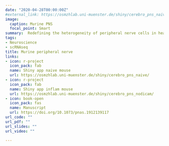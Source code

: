 ```yaml
---
date: "2020-04-28T00:00:00Z"
#external_link: https://osmzhlab.uni-muenster.de/shiny/cerebro_pns_naive/
image:
  caption: Murine PNS
  focal_point: Smart
summary:  Redefining the heterogeneity of peripheral nerve cells in health and autoimmunity 
tags:
- Neuroscience
- scRNAseq
title: Murine peripheral nerve
links:
- icon: r-project
  icon_pack: fab
  name: Shiny app naive mouse
  url: https://osmzhlab.uni-muenster.de/shiny/cerebro_pns_naive/
- icon: r-project
  icon_pack: fab
  name: Shiny app inflam mouse
  url: https://osmzhlab.uni-muenster.de/shiny/cerebro_pns_nodicam/
- icon: book-open
  icon_pack: fas
  name: Manuscript
  url: https://doi.org/10.1073/pnas.1912139117
url_code: ""
url_pdf: ""
url_slides: ""
url_video: ""

---
```

